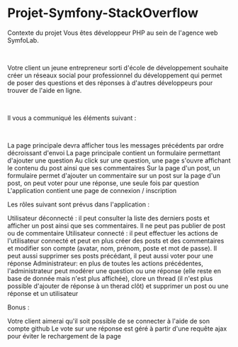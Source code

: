 # Projet-Symfony-StackOverflow

Contexte du projet
Vous êtes développeur PHP au sein de l'agence web SymfoLab.

​

Votre client un jeune entrepreneur sorti d'école de développement souhaite créer un réseaux social pour professionnel du développement qui permet de poser des questions et des réponses à d'autres développeurs pour trouver de l'aide en ligne.

​

Il vous a communiqué les éléments suivant :

​

La page principale devra afficher tous les messages précédents par ordre décroissant d'envoi
La page principale contient un formulaire permettant d'ajouter une question
Au click sur une question, une page s'ouvre affichant le contenu du post ainsi que ses commentaires
Sur la page d'un post, un formulaire permet d'ajouter un commentaire sur un post
sur la page d'un post, on peut voter pour une réponse, une seule fois par question
L'application contient une page de connexion / inscription
​

Les rôles suivant sont prévus dans l'application :

Utilisateur déconnecté : il peut consulter la liste des derniers posts et afficher un post ainsi que ses commentaires. Il ne peut pas publier de post ou de commentaire
Utilisateur connecté : il peut effectuer les actions de l'utilisateur connecté et peut en plus créer des posts et des commentaires et modifier son compte (avatar, nom, prénom, poste et mot de passe). Il peut aussi supprimer ses posts précédant, il peut aussi voter pour une réponse
Administrateur: en plus de toutes les actions précédentes, l'administrateur peut modérer une question ou une réponse (elle reste en base de donnée mais n'est plus affichée), clore un thread (il n'est plus possible d'ajouter de réponse à un therad clôt) et supprimer un post ou une réponse et un utilisateur
​

Bonus :

Votre client aimerai qu'il soit possible de se connecter à l'aide de son compte github
Le vote sur une réponse est géré à partir d'une requête ajax pour éviter le rechargement de la page
